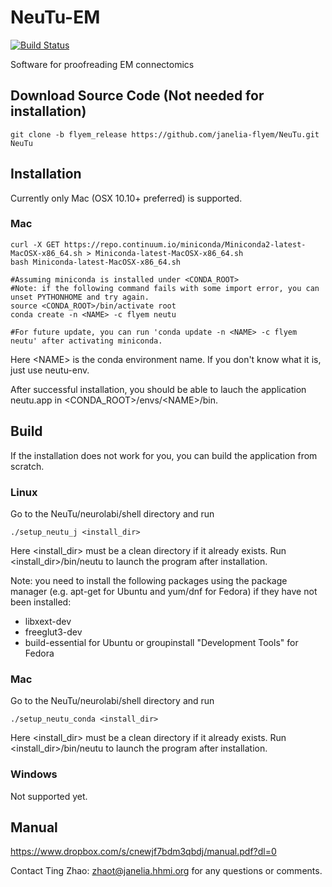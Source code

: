 NeuTu-EM
=====

[![Build Status](https://drone.io/github.com/janelia-flyem/NeuTu/status.png)](https://drone.io/github.com/janelia-flyem/NeuTu/latest)

Software for proofreading EM connectomics

## Download Source Code (Not needed for installation)

    git clone -b flyem_release https://github.com/janelia-flyem/NeuTu.git NeuTu

## Installation

Currently only Mac (OSX 10.10+ preferred) is supported.

### Mac
    curl -X GET https://repo.continuum.io/miniconda/Miniconda2-latest-MacOSX-x86_64.sh > Miniconda-latest-MacOSX-x86_64.sh
    bash Miniconda-latest-MacOSX-x86_64.sh
    
    #Assuming miniconda is installed under <CONDA_ROOT>
    #Note: if the following command fails with some import error, you can unset PYTHONHOME and try again.
    source <CONDA_ROOT>/bin/activate root
    conda create -n <NAME> -c flyem neutu
    
    #For future update, you can run 'conda update -n <NAME> -c flyem neutu' after activating miniconda.
  
Here \<NAME\> is the conda environment name. If you don't know what it is, just use neutu-env.

After successful installation, you should be able to lauch the application neutu.app in \<CONDA_ROOT\>/envs/\<NAME\>/bin.

## Build

If the installation does not work for you, you can build the application from scratch.

### Linux

Go to the NeuTu/neurolabi/shell directory and run
 
    ./setup_neutu_j <install_dir>

Here \<install_dir\> must be a clean directory if it already exists. Run \<install_dir\>/bin/neutu to launch the program after installation.

Note: you need to install the following packages using the package manager (e.g. apt-get for Ubuntu and yum/dnf for Fedora) if they have not been installed:
* libxext-dev
* freeglut3-dev
* build-essential for Ubuntu or groupinstall "Development Tools" for Fedora

### Mac

Go to the NeuTu/neurolabi/shell directory and run
 
    ./setup_neutu_conda <install_dir>
    
Here \<install_dir\> must be a clean directory if it already exists. Run \<install_dir\>/bin/neutu to launch the program after installation.
 
### Windows

Not supported yet.

## Manual

https://www.dropbox.com/s/cnewjf7bdm3qbdj/manual.pdf?dl=0

Contact Ting Zhao: zhaot@janelia.hhmi.org for any questions or comments.
